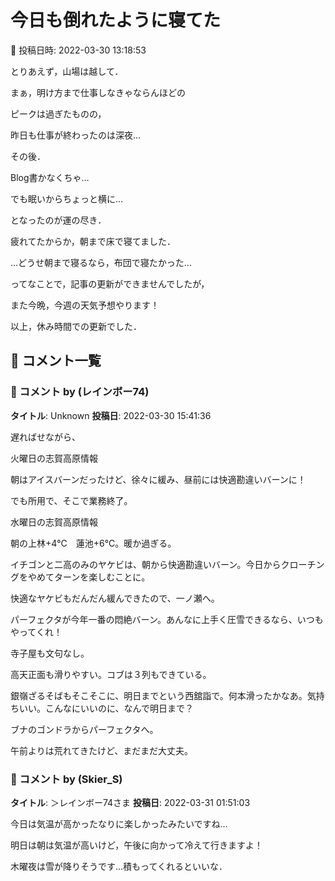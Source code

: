 # 今日も倒れたように寝てた

📅 投稿日時: 2022-03-30 13:18:53

とりあえず，山場は越して．


まぁ，明け方まで仕事しなきゃならんほどの


ピークは過ぎたものの，


昨日も仕事が終わったのは深夜…





その後．


Blog書かなくちゃ…


でも眠いからちょっと横に…


となったのが運の尽き．


疲れてたからか，朝まで床で寝てました．


…どうせ朝まで寝るなら，布団で寝たかった…





ってなことで，記事の更新ができませんでしたが，


また今晩，今週の天気予想やります！





以上，休み時間での更新でした．

## 💬 コメント一覧

### 💬 コメント by (レインボー74)
**タイトル**: Unknown
**投稿日**: 2022-03-30 15:41:36

遅ればせながら、

火曜日の志賀高原情報

朝はアイスバーンだったけど、徐々に緩み、昼前には快適勘違いバーンに！

でも所用で、そこで業務終了。



水曜日の志賀高原情報

朝の上林+4℃　蓮池+6℃。暖か過ぎる。

イチゴンと二高のみのヤケビは、朝から快適勘違いバーン。今日からクローチングをやめてターンを楽しむことに。

快適なヤケビもだんだん緩んできたので、一ノ瀬へ。

パーフェクタが今年一番の悶絶バーン。あんなに上手く圧雪できるなら、いつもやってくれ！

寺子屋も文句なし。

高天正面も滑りやすい。コブは３列もできている。

銀嶺ざるそばもそこそこに、明日までという西舘詣で。何本滑ったかなあ。気持ちいい。こんなにいいのに、なんで明日まで？

ブナのゴンドラからパーフェクタへ。

午前よりは荒れてきたけど、まだまだ大丈夫。

### 💬 コメント by (Skier_S)
**タイトル**: ＞レインボー74さま
**投稿日**: 2022-03-31 01:51:03

今日は気温が高かったなりに楽しかったみたいですね…

明日は朝は気温が高いけど，午後に向かって冷えて行きますよ！

木曜夜は雪が降りそうです…積もってくれるといいな．

